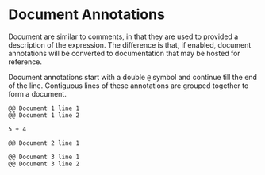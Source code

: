 # Document Annotations
Document are similar to comments, in that they are used to provided a description of the expression. The difference is that, if enabled, document annotations will be converted to documentation that may be hosted for reference.

Document annotations start with a double `@` symbol and continue till the end of the line. Contiguous lines of these annotations are grouped together to form a document.
```
@@ Document 1 line 1
@@ Document 1 line 2

5 + 4

@@ Document 2 line 1

@@ Document 3 line 1
@@ Document 3 line 2
```